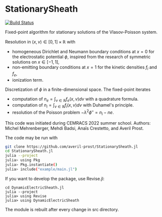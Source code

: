 # StationarySheath

[![Build Status](https://github.com/averil-prost/StationarySheath.jl/actions/workflows/CI.yml/badge.svg?branch=main)](https://github.com/averil-prost/StationarySheath.jl/actions/workflows/CI.yml?query=branch%3Amain)

Fixed-point algorithm for stationary solutions of the Vlasov-Poisson system. 

Resolution in $(x,v) \in [0,1] \times \mathbb{R}$ with 
  * homogeneous Dirichlet and Neumann boundary conditions at $x=0$ for the electrostatic potential $\phi$, inspired from the research of symmetric solutions on $x\in[-1,1]$,
  * non-emitting boundary conditions at $x=1$ for the kinetic densities $f_i$ and $f_e$,
  * ionization term.

Discretization of $\phi$ in a finite-dimensional space. The fixed-point iterates
  * computation of $n_e = \int_{v\in\mathbb{R}} f_e(x,v) dv$ with a quadrature formula.
  * computation of $n_i = \int_{v\in\mathbb{R}} f_i(x,v) dv$ with Duhamel's principle.
  * resolution of the Poisson problem $- \lambda^2 \phi'' = n_i - ne$.

This code was initiated during CEMRACS 2022 summer school.
Authors: Michel Mehrenberger, Mehdi Badsi, Anaïs Crestetto, and Averil Prost.

The code may be run with 
```bash
git clone https://github.com/averil-prost/StationarySheath.jl
cd StationarySheath.jl
julia --project
julia> using Pkg
julia> Pkg.instantiate()
julia> include("example/main.jl")
```

If you want to develop the package, use Revise.jl:
```
cd DynamicElectricSheath.jl
julia --project
julia> using Revise
julia> using DynamicElectricSheath
```

The module is rebuilt after every change in src directory.